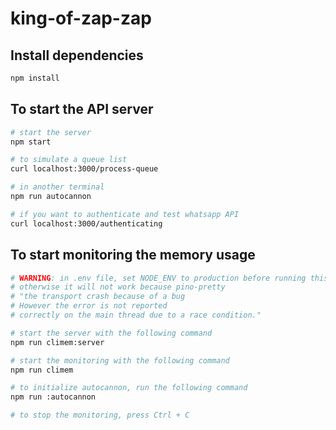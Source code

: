 # king-of-zap-zap

## Install dependencies

```bash
npm install
```

## To start the API server

```bash
# start the server
npm start

# to simulate a queue list
curl localhost:3000/process-queue

# in another terminal
npm run autocannon

# if you want to authenticate and test whatsapp API
curl localhost:3000/authenticating
```

## To start monitoring the memory usage

```sh
# WARNING: in .env file, set NODE_ENV to production before running this command, 
# otherwise it will not work because pino-pretty 
# "the transport crash because of a bug  
# However the error is not reported 
# correctly on the main thread due to a race condition."

# start the server with the following command
npm run climem:server

# start the monitoring with the following command
npm run climem

# to initialize autocannon, run the following command
npm run :autocannon

# to stop the monitoring, press Ctrl + C
```
